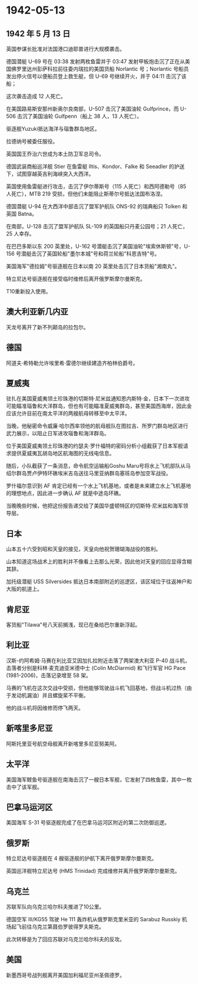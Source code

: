 # 1942-05-13

## 1942 年 5 月 13 日

英国参谋长批准对法国港口迪耶普进行大规模袭击。

德国潜艇 U-69 号在 03:38 发射两枚鱼雷并于 03:47
发射甲板炮击沉了正在从美国佛罗里达州彭萨科拉前往委内瑞拉的美国货船
Norlantic 号；Norlantic 号船员发出停火信号以便船员登上救生艇，但 U-69
号继续开火，并于 04:11 击沉了该船；

这次袭击造成 12 人死亡。

在美国路易斯安那州新奥尔良南部，U-507 击沉了美国油轮 Gulfprince，而
U-506 击沉了美国油轮 Gulfpenn（船上 38 人，13 人死亡）。

驱逐舰Yuzuki抵达海洋与瑙鲁群岛地区。

拉德纳号被委任服役。

英国国王乔治六世成为本土防卫军总司令。

德国武装商船巡洋舰 Stier 在鱼雷艇 Iltis、Kondor、Falke 和 Seeadler
的护送下，试图穿越英吉利海峡突入大西洋。

英国使用鱼雷艇进行攻击，击沉了伊尔蒂斯号（115 人死亡）和西阿德勒号（85
人死亡），MTB 219 受损，但他们未能阻止斯蒂尔号抵达法国布洛涅。

德国潜艇 U-94 在大西洋中部击沉了盟军护航队 ONS-92 的瑞典船只 Tolken
和英国 Batna。

在南部，U-128 击沉了盟军护航队 SL-109 的英国船只丹麦公园号；21
人死亡，25 人幸存。

在巴巴多斯以东 200 英里处，U-162
号潜艇击沉了美国油轮"埃索休斯顿"号，U-156
号潜艇击沉了英国轮船"墨尔本城"号和荷兰轮船"科恩吉特"号。

美国海军"德拉姆"号驱逐舰在日本以南 20 英里处击沉了日本货船"湘南丸"。

特立尼达号驱逐舰在接受临时维修后离开俄罗斯摩尔曼斯克。

T10重新投入使用。

## 澳大利亚新几内亚

天龙号离开了新不列颠岛的拉包尔。

## 德国

阿道夫·希特勒允许埃里希·雷德尔继续建造齐柏林伯爵号。

## 夏威夷

驻扎在美国夏威夷领土珍珠港的切斯特·尼米兹通知恩内斯特·金，日本下一次进攻可能瞄准瑙鲁和大洋群岛，但也有可能瞄准夏威夷群岛，甚至美国西海岸，因此金应该允许目前在南太平洋的两艘航母转移至中太平洋。

当晚，他秘密命令威廉·哈尔西率领他的航母舰队在图拉吉、所罗门群岛地区进行武力展示，以阻止日军进攻瑙鲁和海洋群岛。

位于美国夏威夷领土珍珠港的约瑟夫·罗什福特的密码分析小组截获了日本军舰请求提供夏威夷瓦胡岛地区航海图的无线电信息。

随后，小队截获了一条消息，命令航空运输船Goshu
Maru号将水上飞机部队从马绍尔群岛贾卢伊特环礁埃米吉岛送往马里亚纳群岛塞班岛参加空军战役。

罗什福尔意识到 AF
肯定已经有一个水上飞机基地，或者是未来建立水上飞机基地的理想地点，因此进一步确认
AF 就是中途岛环礁。

当晚晚些时候，他把这份报告递交给了美国华盛顿特区的切斯特·尼米兹和海军领导层。

## 日本

山本五十六受到昭和天皇的接见，天皇向他祝贺珊瑚海战役的胜利。

山本知道这场战术上的胜利并不像看上去那么光荣，因此他对天皇的回应显得含糊其辞。

加托级潜艇 USS Silversides
抵达日本南部附近的巡逻区，该区域位于往返神户和大阪的航道上。

## 肯尼亚

客货船"Tilawa"号八天前搁浅，现已在桑给巴尔重新浮起。

## 利比亚

汉斯-约阿希姆·马赛在利比亚艾因加扎拉附近击落了两架澳大利亚 P-40
战斗机，击落者分别是科林·麦克迪亚米德中士 (Colin McDiarmid) 和飞行军官
HG Pace (1981-2006)，击落记录增至 58 架。

马赛的飞机在这次交战中受损，但他能够驾驶战斗机飞回基地，但战斗机过热（由于发动机漏油）并且螺旋桨不平衡。

他的战斗机将因维修而停飞两天。

## 新喀里多尼亚

阿斯托里亚号航空母舰离开新喀里多尼亚努美阿。

## 太平洋

美国海军鲣鱼号驱逐舰在南海击沉了一艘日本军舰，它发射了四枚鱼雷，其中一枚击中了该军舰。

## 巴拿马运河区

美国海军 S-31 号驱逐舰完成了在巴拿马运河区附近的第二次防御巡逻。

## 俄罗斯

特立尼达号驱逐舰在 4 艘驱逐舰的护航下离开俄罗斯摩尔曼斯克。

英国巡洋舰特立尼达号 (HMS Trinidad) 完成维修并离开俄罗斯摩尔曼斯克。

## 乌克兰

苏联军队向乌克兰哈尔科夫推进了10公里。

德国空军 III/KG55 驾驶 He 111 轰炸机从俄罗斯克里米亚的 Sarabuz Russkiy
机场起飞前往乌克兰第聂伯罗彼得罗夫斯克。

此次转移是为了回应苏联对乌克兰哈尔科夫的反攻。

## 美国

新墨西哥号战列舰离开美国加利福尼亚州圣佩德罗。

